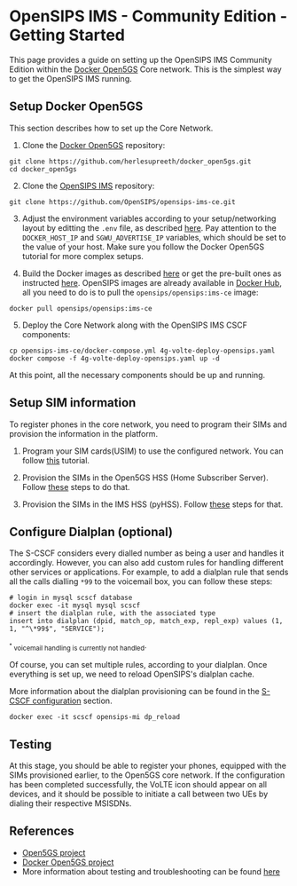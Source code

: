 # OpenSIPS IMS - Community Edition - Getting Started

This page provides a guide on setting up the OpenSIPS IMS Community Edition
within the [Docker Open5GS](https://github.com/herlesupreeth/docker_open5gs)
Core network. This is the simplest way to get the OpenSIPS IMS running.

## Setup Docker Open5GS

This section describes how to set up the Core Network.

1. Clone the [Docker Open5GS](https://github.com/herlesupreeth/docker_open5gs)
repository:
```
git clone https://github.com/herlesupreeth/docker_open5gs.git
cd docker_open5gs
```

2. Clone the [OpenSIPS IMS](https://github.com/OpenSIPS/opensips-ims-ce)
repository:
```
git clone https://github.com/OpenSIPS/opensips-ims-ce.git
```

3. Adjust the environment variables according to your setup/networking layout
by editting the `.env` file, as described
[here](https://github.com/herlesupreeth/docker_open5gs?tab=readme-ov-file#network-and-deployment-configuration).
Pay attention to the `DOCKER_HOST_IP` and `SGWU_ADVERTISE_IP` variables, which
should be set to the value of your host. Make sure you follow the Docker
Open5GS tutorial for more complex setups.

4. Build the Docker images as described
[here](https://github.com/herlesupreeth/docker_open5gs?tab=readme-ov-file#build-docker-images-from-source)
or get the pre-built ones as instructed
[here](https://github.com/herlesupreeth/docker_open5gs?tab=readme-ov-file#get-pre-built-docker-images).
OpenSIPS images are already available in
[Docker Hub](https://hub.docker.com/r/opensips/opensips), all you need to do is
to pull the `opensips/opensips:ims-ce` image:
```
docker pull opensips/opensips:ims-ce
```

5. Deploy the Core Network along with the OpenSIPS IMS CSCF components:
```
cp opensips-ims-ce/docker-compose.yml 4g-volte-deploy-opensips.yaml
docker compose -f 4g-volte-deploy-opensips.yaml up -d
```

At this point, all the necessary components should be up and running.

## Setup SIM information

To register phones in the core network, you need to program their SIMs and
provision the information in the platform.

1. Program your SIM cards(USIM) to use the configured network. You can follow
[this](https://open5gs.org/open5gs/docs/tutorial/01-your-first-lte/#usim-setup) tutorial.

2. Provision the SIMs in the Open5GS HSS (Home Subscriber Server). Follow
[these](https://github.com/herlesupreeth/docker_open5gs?tab=readme-ov-file#provisioning-of-sim-information)
steps to do that.

3. Provision the SIMs in the IMS HSS (pyHSS). Follow
[these](https://github.com/herlesupreeth/docker_open5gs?tab=readme-ov-file#provisioning-of-sim-information-in-pyhss-is-as-follows)
steps for that.

## Configure Dialplan (optional)

The S-CSCF considers every dialled number as being a user and handles it
accordingly. However, you can also add custom rules for handling different
other services or applications. For example, to add a dialplan rule that sends
all the calls dialling `*99` to the voicemail box, you can follow these steps:
```
# login in mysql scscf database
docker exec -it mysql mysql scscf
# insert the dialplan rule, with the associated type
insert into dialplan (dpid, match_op, match_exp, repl_exp) values (1, 1, "^\*99$", "SERVICE");
```
<sub><sup>*</sup> voicemail handling is currently not handled</sub>.

Of course, you can set multiple rules, according to your dialplan. Once
everything is set up, we need to reload OpenSIPS's dialplan cache.

More information about the dialplan provisioning can be found in the
[S-CSCF configuration](scscf.md#configuration) section.

```
docker exec -it scscf opensips-mi dp_reload
```

## Testing

At this stage, you should be able to register your phones, equipped with the
SIMs provisioned earlier, to the Open5GS core network. If the configuration has
been completed successfully, the VoLTE icon should appear on all devices, and
it should be possible to initiate a call between two UEs by dialing their
respective MSISDNs.

## References

* [Open5GS project](https://open5gs.org)
* [Docker Open5GS project](https://github.com/herlesupreeth/docker_open5gs)
* More information about testing and troubleshooting can be found
  [here](https://open5gs.org/open5gs/docs/tutorial/03-VoLTE-dockerized/)

